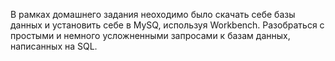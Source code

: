 В рамках домашнего задания неоходимо было скачать себе базы данных и установить себе в MySQ, используя Workbench. Разобраться с простыми и немного усложненными запросами к базам данных, написанных на SQL.
